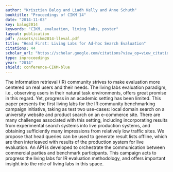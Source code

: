 ```yaml
---
author: "Krisztian Balog and Liadh Kelly and Anne Schuth"
booktitle: "Proceedings of CIKM'14"
date: "2014-11-03"
key: balog2014
keywords: "CIKM, evaluation, living labs, poster"
layout: publication
pdf: /assets/cikm2014-lleval.pdf
title: "Head First: Living Labs for Ad-hoc Search Evaluation"
citations: 44
scholar_url: "https://scholar.google.com/citations?view_op=view_citation&hl=en&user=Y3ahb_wAAAAJ&pagesize=100&citation_for_view=Y3ahb_wAAAAJ:TIZ-Mc8IlK0C"
type: inproceedings
year: "2014"
shield: conference-CIKM-blue
---
```


The information retrieval (IR) community strives to make evaluation more centered on real users and their needs. The
living labs evaluation paradigm, i.e., observing users in their natural task environments, offers great promise in this
regard. Yet, progress in an academic setting has been limited. This paper presents the first living labs for the IR
community benchmarking campaign initiative, taking as test two use-cases: local domain search on a university website
and product search on an e-commerce site. There are many challenges associated with this setting, including
incorporating results from experimental search systems into live production systems, and obtaining sufficiently many
impressions from relatively low traffic sites. We propose that head queries can be used to generate result lists
offline, which are then interleaved with results of the production system for live evaluation. An API is developed to
orchestrate the communication between commercial parties and benchmark participants. This campaign acts to progress the
living labs for IR evaluation methodology, and offers important insight into the role of living labs in this space.
